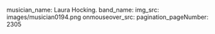musician_name: Laura Hocking.
band_name: 
img_src: images/musician0194.png
onmouseover_src: 
pagination_pageNumber: 2305